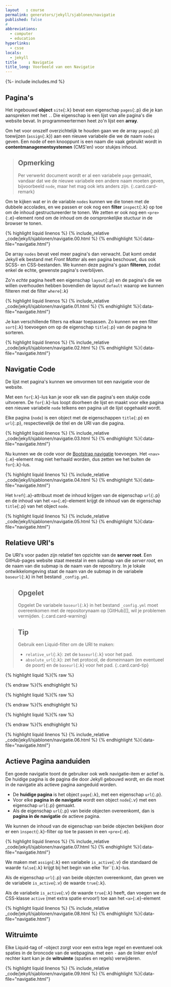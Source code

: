 ```yaml
---
layout   : course
permalink: generators/jekyll/sjablonen/navigatie
published: false
#
abbreviations:
  - computer
  - education
hyperlinks:
  - csse
locals:
  - jekyll
title     : Navigatie
title_long: Voorbeeld van een Navigatie
---
```

{%- include includes.md %}

Pagina's
--------

Het ingebouwd **object** `site`{:.k} bevat een eigenschap `pages`{:.p} die je kan aanspreken met het `.`. Die eigenschap is een lijst van alle pagina's die website bevat. In programmeertermen heet zo'n lijst een **array**.

Om het voor onszelf overzichtelijk te houden gaan we de array `pages`{:.p} toewijzen (`assign`{:.k}) aan een nieuwe variabele die we de naam `nodes` geven. Een node of een knooppunt is een naam die vaak gebruikt wordt in **contentmanagementsystemen** (CMS'en) voor stukjes inhoud.

> Opmerking
> ---
> Per verwerkt document wordt er al een variabele `page` gemaakt, vandaar dat we de nieuwe variabele een andere naam moeten geven, bijvoorbeeld `node`, maar het mag ook iets anders zijn.
{:.card.card-remark}

Om te kijken wat er in de variable `nodes` kunnen we die tonen met de dubbele accolades, en we passen er ook nog een **filter** `inspect`{:.k} op toe om de inhoud gestructureerder te tonen. We zetten er ook nog een `<pre>`{:.e}-element rond om de inhoud om de oorspronkelijke stuctuur in de browser te tonen.

{% highlight liquid linenos %}
{% include_relative _code/jekyll/sjablonen/navigatie.00.html %}
{% endhighlight %}{:data-file="navigatie.html"}

De array `nodes` bevat veel meer pagina's dan verwacht. Dat komt omdat Jekyll elk bestand met *Front Matter* als een pagina beschouwt, dus ook SCSS- en CSS-bestanden. We kunnen deze pagina's gaan **filteren**, zodat enkel de echte, gewenste pagina's overblijven.

Zo'n *echte* pagina heeft een eigenschap `layout`{:.p} en de pagina's die we willen overhouden hebben bovendien de layout `default` waarop we kunnen filteren met de filter `where`{:.k}

{% highlight liquid linenos %}
{% include_relative _code/jekyll/sjablonen/navigatie.01.html %}
{% endhighlight %}{:data-file="navigatie.html"}

Je kan verschillende filters na elkaar toepassen. Zo kunnen we een filter `sort`{:.k} toevoegen om op de eigenschap `title`{:.p} van de pagina te sorteren.

{% highlight liquid linenos %}
{% include_relative _code/jekyll/sjablonen/navigatie.02.html %}
{% endhighlight %}{:data-file="navigatie.html"}

Navigatie Code
--------------

De lijst met pagina's kunnen we omvormen tot een navigatie voor de website.

Met een `for`{:.k}-lus kan je voor elk van die pagina's een stukje code uitvoeren. De `for`{:.k}-lus loopt doorheen de lijst en maakt voor elke pagina een nieuwe variabele `node` telkens een pagina uit de lijst opgehaald wordt.

Elke pagina (`node`) is een object met de eigenschappen `title`{:.p} en `url`{:.p}, respectievelijk de titel en de URI van die pagina.

{% highlight liquid linenos %}
{% include_relative _code/jekyll/sjablonen/navigatie.03.html %}
{% endhighlight %}{:data-file="navigatie.html"}

Nu kunnen we de code voor de [Bootstrap navigatie](https://getbootstrap.com/docs/4.0/components/navs/#pills) toevoegen. Het `<nav>`{:.e}-element mag niet herhaald worden, dus zetten we het buiten de `for`{:.k}-lus.

{% highlight liquid linenos %}
{% include_relative _code/jekyll/sjablonen/navigatie.04.html %}
{% endhighlight %}{:data-file="navigatie.html"}

Het `href`{:.a}-attribuut moet de inhoud krijgen van de eigenschap `url`{:.p} en de inhoud van het `<a>`{:.e}-element krijgt de inhoud van de eigenschap `title`{:.p} van het object `node`.

{% highlight liquid linenos %}
{% include_relative _code/jekyll/sjablonen/navigatie.05.html %}
{% endhighlight %}{:data-file="navigatie.html"}

Relatieve URI's
---------------

De URI's voor paden zijn relatief ten opzichte van de **server root**. Een GitHub-pages website staat meestal in een submap van die *server root,* en de naam van die submap is de naam van de repository. In je lokale ontwikkelomgeving staat de naam van de submap in de variabele `baseurl`{:.k} in het bestand `_config.yml`.

> Opgelet
> ---
> Opgelet De variabele `baseurl`{:.k} in het bestand `_config.yml` moet overeenkomen met de repositorynaam op [GitHub][], wil je problemen vermijden.
{:.card.card-warning}

> Tip
> ---
> Gebruik een Liquid-filter om de URI te maken:
>
> - `relative_url`{:.k}: zet de `baseurl`{:.k} voor het pad.
> - `absolute_url`{:.k}: zet het protocol, de domeinnaam (en eventueel de poort) en de `baseurl`{:.k} voor het pad.
{:.card.card-tip}

{% highlight liquid %}{% raw %}
<link rel="stylesheet" href="{{ 'assets/css/main.css' }}">
<link rel="stylesheet" href="assets/css/main.css">
{% endraw %}{% endhighlight %}

{% highlight liquid %}{% raw %}
<link rel="stylesheet" href="{{ 'assets/css/main.css' | relative_url }}">
<link rel="stylesheet" href="/«baseurl»/assets/css/main.css">
{% endraw %}{% endhighlight %}

{% highlight liquid %}{% raw %}
<link rel="stylesheet" href="{{ 'assets/css/main.css' | absolute_url }}">
<link rel="stylesheet" href="http://«domein»/«baseurl»/assets/css/main.css">
{% endraw %}{% endhighlight %}

{% highlight liquid linenos %}
{% include_relative _code/jekyll/sjablonen/navigatie.06.html %}
{% endhighlight %}{:data-file="navigatie.html"}

Actieve Pagina aanduiden
------------------------

Een goede navigatie toont de gebruiker ook welk navigatie-item er actief is. De huidige pagina is de pagina die door Jekyll gebouwd wordt, en die moet in de navigatie als actieve pagina aangeduid worden.

 - De **huidige pagina** is het object `page`{:.k}, met een eigenschap `url`{:.p}.
 - Voor elke **pagina in de navigatie** wordt een object `node`{:.v} met een eigenschap `url`{:.p} gemaakt.
 - Als de eigenschap `url`{:.p} van beide objecten overeenkomt, dan is **pagina in de navigatie** de actieve pagina.

We kunnen de inhoud van de eigenschap van beide objecten bekijken door er een `ìnspect`{:.k}-filter op toe te passen in een `<pre>`{:.e}.

{% highlight liquid linenos %}
{% include_relative _code/jekyll/sjablonen/navigatie.07.html %}
{% endhighlight %}{:data-file="navigatie.html"}

We maken met `assign`{:.k} een variabele `is_active`{:.v} die standaard de waarde `false`{:.k} krijgt bij het begin van elke `for``{:.k}-lus.

Als de eigenschap `url`{:.p} van beide objecten overeenkomt, dan geven we de variabele `is_active`{:.v} de waarde `true`{:.k}.

Als de variabele `is_active`{:.v} de waarde `true`{:.k} heeft, dan voegen we de CSS-klasse `active` (met extra spatie ervoor!) toe aan het `<a>`{:.e}-element

{% highlight liquid linenos %}
{% include_relative _code/jekyll/sjablonen/navigatie.08.html %}
{% endhighlight %}{:data-file="navigatie.html"}

Witruimte
---------

Elke Liquid-tag of -object zorgt voor een extra lege regel en eventueel ook spaties in de broncode van de webpagina. met een `-` aan de linker en/of rechter kant kan je de **witruimte** (spaties en regels) verwijderen.

{% highlight liquid linenos %}
{% include_relative _code/jekyll/sjablonen/navigatie.09.html %}
{% endhighlight %}{:data-file="navigatie.html"}